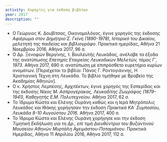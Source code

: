 ```yaml
---
activity: Χορηγίες για έκδοση βιβλίων
year: 2017
description: ""
---
```


- Ο Γεώργιος Κ. Δουβίτσας, Οικονομολόγος, έγινε χορηγός της έκδοσης *Αφιέρωμα στον Δημήτριο Σ. Γκίνη \(1890-1978\), Ιστορικό του Δικαίου, μελετητή της παιδείας και βιβλιογράφο*. Πρακτικά ημερίδας, Αθήνα 21 Νοεμβρίου 2016, Αθήνα 2017, 96 σ.
- Ο Δρ. Ξενοφών Βεργίνης, τ. Βουλευτής Λευκάδας, ανέλαβε τα έξοδα της ανατύπωσης *Επετηρίς Εταιρείας Λευκαδικών Μελετών, τόμος Γ΄, 1973*. Αθήνα 2017, 690 σ. ανατύπωση με επιπρόσθετο ευρετήριο κυρίων ονομάτων. [Περιέχεται το βιβλίο: Πάνος Γ. Ροντογιάννης, Η Χριστιανική Τέχνη στη Λευκάδα. Το βιβλίο τιμήθηκε με Βραβείο της Ακαδημίας Αθηνών].
- Ο κ. Χρήστος Λεμπέσης, Αρχιτέκτων, έγινε χορηγός της Εσπερίδας και της έκδοσης *Νίκος Μ. Ασπρογέρακας, Λευκαδίτης Ζωγράφος (1879-1941), Καθηγητής Ε.Μ. Πολυτεχνείου*. Αθήνα 2017, 62 σ.
- Το Ίδρυμα Κώστα και Ελένης Ουράνη καθώς και η Ιερά Μητρόπολις Λευκάδος και Ιθάκης χορήγησαν την έκδοση *Πρακτικά ΚA΄ Συμποσίου, Λευκάδα 8-10 Αυγούστου 2016*. Αθήνα 2017, 400 σ.
- Το Ίδρυμα Κώστα και Ελένης Ουράνη χορήγησε και την έκδοση *Τιμητική Εκδήλωση για τη Δρ., επί τιμή Διευθύντρια του Βυζαντινού Μουσείου Αθηνών Μυρτάλη Αχειμάστου-Ποταμιάνου*. Πρακτικά Ημερίδας, Αθήνα 11 Απριλίου 2016, Αθήνα 2017, 112 σ.
